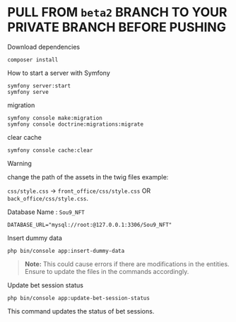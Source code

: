 # PULL FROM `beta2` BRANCH TO YOUR PRIVATE BRANCH BEFORE PUSHING

Download dependencies
```
composer install
```

How to start a server with Symfony
```
symfony server:start 
symfony serve
```

migration
```
symfony console make:migration
symfony console doctrine:migrations:migrate
```

clear cache
```
symfony console cache:clear
```

> [!WARNING]
> change the path of the assets in the twig files example:
> 
> `css/style.css` -> `front_office/css/style.css` OR `back_office/css/style.css`.

Database Name : `Sou9_NFT`

`DATABASE_URL="mysql://root:@127.0.0.1:3306/Sou9_NFT"`

Insert dummy data
```
php bin/console app:insert-dummy-data
```

> **Note:** This could cause errors if there are modifications in the entities. Ensure to update the files in the commands accordingly.


Update bet session status
```
php bin/console app:update-bet-session-status
```
This command updates the status of bet sessions.
